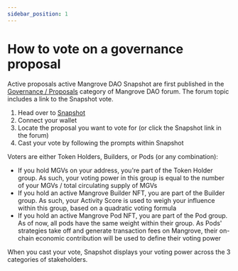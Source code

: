 ```yaml
---
sidebar_position: 1
---
```


# How to vote on a governance proposal

Active proposals active Mangrove DAO Snapshot are first published in the [Governance / Proposals](https://forum.mangrove.exchange/c/governance/proposals/10) category of Mangrove DAO forum. The forum topic includes a link to the Snapshot vote.

1. Head over to [Snapshot](https://snapshot.org/#/mangrove.eth)
2. Connect your wallet
3. Locate the proposal you want to vote for (or click the Snapshot link in the forum)
4. Cast your vote by following the prompts within Snapshot

Voters are either Token Holders, Builders, or Pods (or any combination):

* If you hold MGVs on your address, you're part of the Token Holder group. As such, your voting power in this group is equal to the number of your MGVs / total circulating supply of MGVs
* If you hold an active Mangrove Builder NFT, you are part of the Builder group. As such, your Activity Score is used to weigh your influence within this group, based on a quadratic voting formula
* If you hold an active Mangrove Pod NFT, you are part of the Pod group. As of now, all pods have the same weight within their group. As Pods' strategies take off and generate transaction fees on Mangrove, their on-chain economic contribution will be used to define their voting power

When you cast your vote, Snapshot displays your voting power across the 3 categories of stakeholders.

